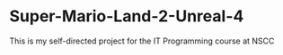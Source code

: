 # Super-Mario-Land-2-Unreal-4
 This is my self-directed project for the IT Programming course at NSCC
